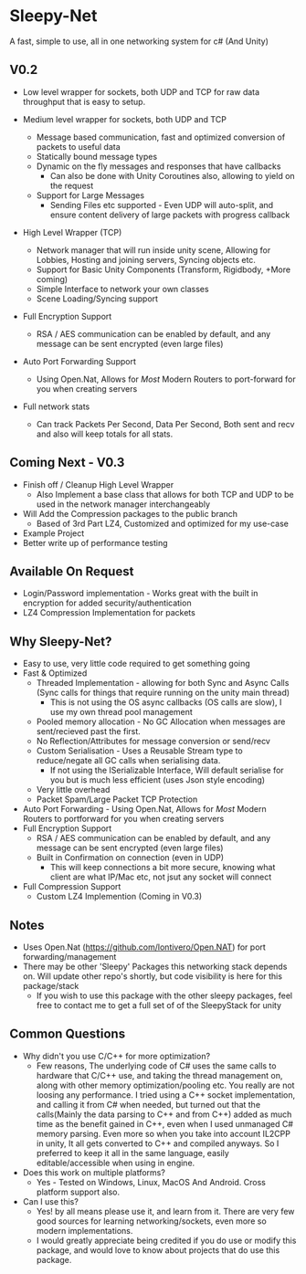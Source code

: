 # Sleepy-Net
A fast, simple to use, all in one networking system for c# (And Unity) 

## V0.2
- Low level wrapper for sockets, both UDP and TCP for raw data throughput that is easy to setup.

- Medium level wrapper for sockets, both UDP and TCP
  - Message based communication, fast and optimized conversion of packets to useful data
  - Statically bound message types
  - Dynamic on the fly messages and responses that have callbacks
    - Can also be done with Unity Coroutines also, allowing to yield on the request
  - Support for Large Messages 
    - Sending Files etc supported - Even UDP will auto-split, and ensure content delivery of large packets with progress callback
    
- High Level Wrapper (TCP) 
  - Network manager that will run inside unity scene, Allowing for Lobbies, Hosting and joining servers, Syncing objects etc.
  - Support for Basic Unity Components (Transform, Rigidbody, +More coming) 
  - Simple Interface to network your own classes
  - Scene Loading/Syncing support
  
- Full Encryption Support
  - RSA / AES communication can be enabled by default, and any message can be sent encrypted (even large files)
  
- Auto Port Forwarding Support
  - Using Open.Nat, Allows for *Most* Modern Routers to port-forward for you when creating servers
  
- Full network stats
  - Can track Packets Per Second, Data Per Second, Both sent and recv and also will keep totals for all stats. 

## Coming Next - V0.3
- Finish off / Cleanup High Level Wrapper
  - Also Implement a base class that allows for both TCP and UDP to be used in the network manager interchangeably
- Will Add the Compression packages to the public branch
  - Based of 3rd Part LZ4, Customized and optimized for my use-case 
- Example Project
- Better write up of performance testing

## Available On Request
- Login/Password implementation - Works great with the built in encryption for added security/authentication
- LZ4 Compression Implementation for packets

## Why Sleepy-Net?
- Easy to use, very little code required to get something going
- Fast & Optimized
  - Threaded Implementation - allowing for both Sync and Async Calls (Sync calls for things that require running on the unity main thread) 
    - This is not using the OS async callbacks (OS calls are slow), I use my own thread pool management
  - Pooled memory allocation - No GC Allocation when messages are sent/recieved past the first.
  - No Reflection/Attributes for message conversion or send/recv 
  - Custom Serialisation - Uses a Reusable Stream type to reduce/negate all GC calls when serialising data. 
    - If not using the ISerializable Interface, Will default serialise for you but is much less efficient (uses Json style encoding) 
  - Very little overhead
  - Packet Spam/Large Packet TCP Protection
- Auto Port Forwarding - Using Open.Nat, Allows for *Most* Modern Routers to portforward for you when creating servers
- Full Encryption Support
  - RSA / AES communication can be enabled by default, and any message can be sent encrypted (even large files)
  - Built in Confirmation on connection (even in UDP) 
    - This will keep connections a bit more secure, knowing what client are what IP/Mac etc, not jsut any socket will connect
- Full Compression Support
  - Custom LZ4 Implemention (Coming in V0.3)

## Notes
- Uses Open.Nat (https://github.com/lontivero/Open.NAT) for port forwarding/management
- There may be other 'Sleepy' Packages this networking stack depends on. Will update other repo's shortly, but code visibility is here for this package/stack
  - If you wish to use this package with the other sleepy packages, feel free to contact me to get a full set of of the SleepyStack for unity

## Common Questions
- Why didn't you use C/C++ for more optimization? 
  - Few reasons, The underlying code of C# uses the same calls to hardware that C/C++ use, and taking the thread management on, along with other memory optimization/pooling etc. You really are not loosing any performance. I tried using a C++ socket implementation, and calling it from C# when needed, but turned out that the calls(Mainly the data parsing to C++ and from C++) added as much time as the benefit gained in C++, even when I used unmanaged C# memory parsing. Even more so when you take into account IL2CPP in unity, It all gets converted to C++ and compiled anyways. So I preferred to keep it all in the same language, easily editable/accessible when using in engine.
- Does this work on multiple platforms?
  - Yes - Tested on Windows, Linux, MacOS And Android. Cross platform support also. 
- Can I use this? 
  - Yes! by all means please use it, and learn from it. There are very few good sources for learning networking/sockets, even more so modern implementations.
  - I would greatly appreciate being credited if you do use or modify this package, and would love to know about projects that do use this package.
